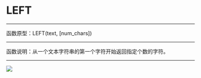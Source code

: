 # LEFT
*****
函数原型：LEFT(text, [num_chars])
*****
函数说明：从一个文本字符串的第一个字符开始返回指定个数的字符。
*****

![](http://docfiles.baibaoyun.com/Frs6hMeTw_JhUPq2z9khbQw1T32P)